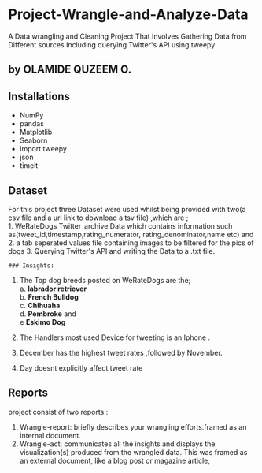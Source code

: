 # Project-Wrangle-and-Analyze-Data
A Data wrangling and Cleaning Project That Involves Gathering Data from Different sources Including querying Twitter's API using tweepy

## by OLAMIDE QUZEEM O.

<h2>Installations</h2>
<ul>
<li>NumPy</li>
<li>pandas</li>
<li>Matplotlib</li>
<li>Seaborn</li>
<li>import tweepy</li>
<li>json</li>
<li>timeit</li> 

</ul>

## Dataset
For this project three  Dataset were used whilst being provided with two(a csv file and a url link to download a tsv file)  ,which are ;<br>
    1. WeRateDogs Twitter_archive Data which contains information such as(tweet_id,timestamp,rating_numerator,
    rating_denominator,name etc) and 
    2. a tab seperated values file containing images to be filtered for the pics of dogs
    3. Querying Twitter's API and writing the Data to a .txt file.
    
    
    ### Insights:
1. The Top dog breeds posted on WeRateDogs are the; <br>
    a. **labrador retriever** <br>
    b. **French Bulldog** <br>
    c. **Chihuaha** <br>
    d. **Pembroke** and <br>
    e  **Eskimo Dog**
   
2. The Handlers most used  Device for tweeting is an Iphone .
3. December has the highest tweet rates ,followed by November.
5. Day doesnt explicitly affect tweet rate

## Reports
project consist of two reports :

1. Wrangle-report: briefly describes your wrangling efforts.framed as an internal document.
2. Wrangle-act: communicates all the insights and displays the visualization(s) produced from the wrangled data. This was framed as an external document, like a blog post or magazine article,
